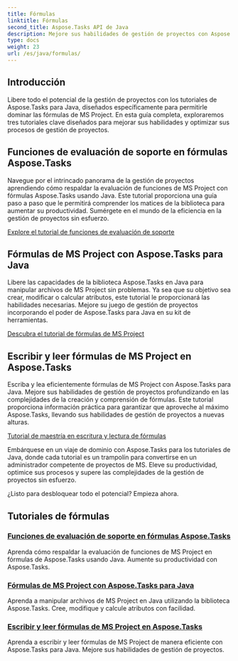 ```yaml
---
title: Fórmulas
linktitle: Fórmulas
second_title: Aspose.Tasks API de Java
description: Mejore sus habilidades de gestión de proyectos con Aspose.Tasks para Java. Domine las fórmulas de MS Project, aumente la productividad y escriba/lea fórmulas de manera eficiente y sencilla.
type: docs
weight: 23
url: /es/java/formulas/
---
```


## Introducción

Libere todo el potencial de la gestión de proyectos con los tutoriales de Aspose.Tasks para Java, diseñados específicamente para permitirle dominar las fórmulas de MS Project. En esta guía completa, exploraremos tres tutoriales clave diseñados para mejorar sus habilidades y optimizar sus procesos de gestión de proyectos.

## Funciones de evaluación de soporte en fórmulas Aspose.Tasks
Navegue por el intrincado panorama de la gestión de proyectos aprendiendo cómo respaldar la evaluación de funciones de MS Project con fórmulas Aspose.Tasks usando Java. Este tutorial proporciona una guía paso a paso que le permitirá comprender los matices de la biblioteca para aumentar su productividad. Sumérgete en el mundo de la eficiencia en la gestión de proyectos sin esfuerzo.

[Explore el tutorial de funciones de evaluación de soporte](./evaluation-functions/)

## Fórmulas de MS Project con Aspose.Tasks para Java
Libere las capacidades de la biblioteca Aspose.Tasks en Java para manipular archivos de MS Project sin problemas. Ya sea que su objetivo sea crear, modificar o calcular atributos, este tutorial le proporcionará las habilidades necesarias. Mejore su juego de gestión de proyectos incorporando el poder de Aspose.Tasks para Java en su kit de herramientas.

[Descubra el tutorial de fórmulas de MS Project](./work-with-formulas/)

## Escribir y leer fórmulas de MS Project en Aspose.Tasks
Escriba y lea eficientemente fórmulas de MS Project con Aspose.Tasks para Java. Mejore sus habilidades de gestión de proyectos profundizando en las complejidades de la creación y comprensión de fórmulas. Este tutorial proporciona información práctica para garantizar que aproveche al máximo Aspose.Tasks, llevando sus habilidades de gestión de proyectos a nuevas alturas.

[Tutorial de maestría en escritura y lectura de fórmulas](./write-read-formulas/)

Embárquese en un viaje de dominio con Aspose.Tasks para los tutoriales de Java, donde cada tutorial es un trampolín para convertirse en un administrador competente de proyectos de MS. Eleve su productividad, optimice sus procesos y supere las complejidades de la gestión de proyectos sin esfuerzo.

¿Listo para desbloquear todo el potencial? Empieza ahora.

## Tutoriales de fórmulas
### [Funciones de evaluación de soporte en fórmulas Aspose.Tasks](./evaluation-functions/)
Aprenda cómo respaldar la evaluación de funciones de MS Project en fórmulas de Aspose.Tasks usando Java. Aumente su productividad con Aspose.Tasks.
### [Fórmulas de MS Project con Aspose.Tasks para Java](./work-with-formulas/)
Aprenda a manipular archivos de MS Project en Java utilizando la biblioteca Aspose.Tasks. Cree, modifique y calcule atributos con facilidad.
### [Escribir y leer fórmulas de MS Project en Aspose.Tasks](./write-read-formulas/)
Aprenda a escribir y leer fórmulas de MS Project de manera eficiente con Aspose.Tasks para Java. Mejore sus habilidades de gestión de proyectos.
